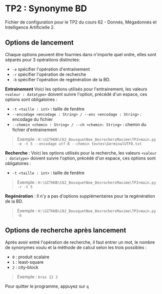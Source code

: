 # TP2 : Synonyme BD
 
Fichier de configuration pour le TP2 du cours 62 - Donnés, Mégadonnés et Intelligence Artificielle 2.

## Options de lancement
Chaque options peuvent être fournies dans n'importe quel ordre, elles sont séparés pour 3 opérations distinctes:
 - `-e` spécifier l'opération d'entrainement
 - `-r` spécifier l'opération de recherche
 - `-b` spécifier l'opération de regénération de la BD.

**Entrainement**
 Voici les options utilisés pour l'entrainement, les valeurs `<valeur : datatype>` doivent suivre l'option, précédé d'un espace, ces options sont obligatoires :
 - `-t <taille : int>` : taille de fenêtre
 - `--encodage <encodage : String> / --enc <encodage : String>` : encodage du fichier
 - `--chemin <chemin : String> / --ch <chemin: String>` : chemin du fichier d'entrainement

> Exemple : `H:\GITHUB\C62_BousquetNoe_DesrochersMaxime\TP2>main.py -e -t 5 --encodage utf-8 --chemin textes\GerminalUTF8.txt`

**Recherche** :
Voici les options utilisés pour la recherche, les valeurs `<valeur : datatype>` doivent suivre l'option, précédé d'un espace, ces options sont obligatoires :
 - `-t <taille : int>` : taille de fenêtre

> Exemple : `H:\GITHUB\C62_BousquetNoe_DesrochersMaxime\TP2>main.py -r -t 5`

**Regénération** :
Il n'y a pas d'options supplémentaires pour la regénération de la BD.
> Exemple : `H:\GITHUB\C62_BousquetNoe_DesrochersMaxime\TP2>main.py -b`


## Options de recherche après lancement

Après avoir entré l'opération de recherche, il faut entrer un mot, le nombre de synonymes voulu et la méthode de calcul selon les trois possibles :
- `0` : produit scalaire
- `1` : least-square
- `2` : city-block

> Exemple : `bras 12 2`

Pour quitter le programme, appuyez sur `q`
